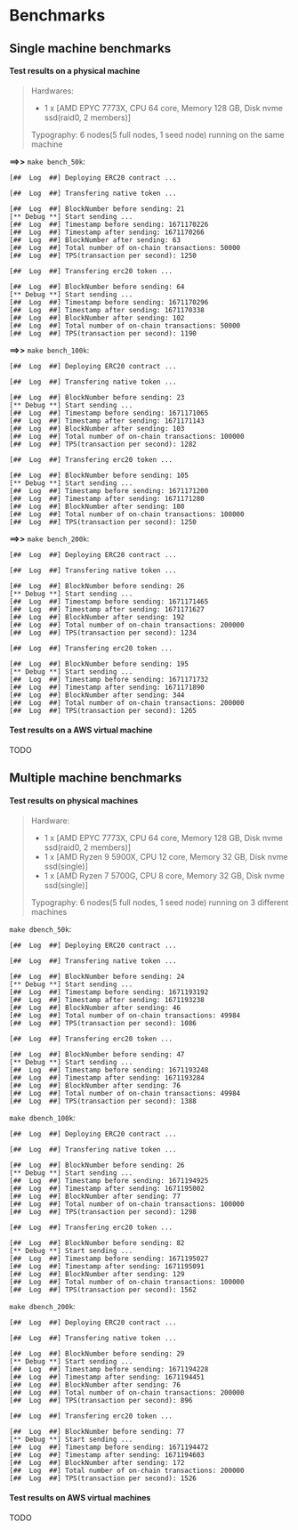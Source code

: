 # Benchmarks

## Single machine benchmarks

#### Test results on a physical machine

> Hardwares:
> - 1 x [AMD EPYC 7773X, CPU 64 core, Memory 128 GB, Disk nvme ssd(raid0, 2 members)]
>
> Typography: 6 nodes(5 full nodes, 1 seed node) running on the same machine

**==>>** `make bench_50k`:

```
[##  Log  ##] Deploying ERC20 contract ...

[##  Log  ##] Transfering native token ...

[##  Log  ##] BlockNumber before sending: 21
[** Debug **] Start sending ...
[##  Log  ##] Timestamp before sending: 1671170226
[##  Log  ##] Timestamp after sending: 1671170266
[##  Log  ##] BlockNumber after sending: 63
[##  Log  ##] Total number of on-chain transactions: 50000
[##  Log  ##] TPS(transaction per second): 1250

[##  Log  ##] Transfering erc20 token ...

[##  Log  ##] BlockNumber before sending: 64
[** Debug **] Start sending ...
[##  Log  ##] Timestamp before sending: 1671170296
[##  Log  ##] Timestamp after sending: 1671170338
[##  Log  ##] BlockNumber after sending: 102
[##  Log  ##] Total number of on-chain transactions: 50000
[##  Log  ##] TPS(transaction per second): 1190
```

**==>>** `make bench_100k`:

```
[##  Log  ##] Deploying ERC20 contract ...

[##  Log  ##] Transfering native token ...

[##  Log  ##] BlockNumber before sending: 23
[** Debug **] Start sending ...
[##  Log  ##] Timestamp before sending: 1671171065
[##  Log  ##] Timestamp after sending: 1671171143
[##  Log  ##] BlockNumber after sending: 103
[##  Log  ##] Total number of on-chain transactions: 100000
[##  Log  ##] TPS(transaction per second): 1282

[##  Log  ##] Transfering erc20 token ...

[##  Log  ##] BlockNumber before sending: 105
[** Debug **] Start sending ...
[##  Log  ##] Timestamp before sending: 1671171200
[##  Log  ##] Timestamp after sending: 1671171280
[##  Log  ##] BlockNumber after sending: 180
[##  Log  ##] Total number of on-chain transactions: 100000
[##  Log  ##] TPS(transaction per second): 1250
```

**==>>** `make bench_200k`:

```
[##  Log  ##] Deploying ERC20 contract ...

[##  Log  ##] Transfering native token ...

[##  Log  ##] BlockNumber before sending: 26
[** Debug **] Start sending ...
[##  Log  ##] Timestamp before sending: 1671171465
[##  Log  ##] Timestamp after sending: 1671171627
[##  Log  ##] BlockNumber after sending: 192
[##  Log  ##] Total number of on-chain transactions: 200000
[##  Log  ##] TPS(transaction per second): 1234

[##  Log  ##] Transfering erc20 token ...

[##  Log  ##] BlockNumber before sending: 195
[** Debug **] Start sending ...
[##  Log  ##] Timestamp before sending: 1671171732
[##  Log  ##] Timestamp after sending: 1671171890
[##  Log  ##] BlockNumber after sending: 344
[##  Log  ##] Total number of on-chain transactions: 200000
[##  Log  ##] TPS(transaction per second): 1265
```

#### Test results on a AWS virtual machine

TODO

## Multiple machine benchmarks

#### Test results on physical machines

> Hardware:
> - 1 x [AMD EPYC 7773X, CPU 64 core, Memory 128 GB, Disk nvme ssd(raid0, 2 members)]
> - 1 x [AMD Ryzen 9 5900X, CPU 12 core, Memory 32 GB, Disk nvme ssd(single)]
> - 1 x [AMD Ryzen 7 5700G, CPU 8 core, Memory 32 GB, Disk nvme ssd(single)]
>
> Typography: 6 nodes(5 full nodes, 1 seed node) running on 3 different machines

`make dbench_50k`:

```
[##  Log  ##] Deploying ERC20 contract ...

[##  Log  ##] Transfering native token ...

[##  Log  ##] BlockNumber before sending: 24
[** Debug **] Start sending ...
[##  Log  ##] Timestamp before sending: 1671193192
[##  Log  ##] Timestamp after sending: 1671193238
[##  Log  ##] BlockNumber after sending: 46
[##  Log  ##] Total number of on-chain transactions: 49984
[##  Log  ##] TPS(transaction per second): 1086

[##  Log  ##] Transfering erc20 token ...

[##  Log  ##] BlockNumber before sending: 47
[** Debug **] Start sending ...
[##  Log  ##] Timestamp before sending: 1671193248
[##  Log  ##] Timestamp after sending: 1671193284
[##  Log  ##] BlockNumber after sending: 76
[##  Log  ##] Total number of on-chain transactions: 49984
[##  Log  ##] TPS(transaction per second): 1388
```

`make dbench_100k`:

```
[##  Log  ##] Deploying ERC20 contract ...

[##  Log  ##] Transfering native token ...

[##  Log  ##] BlockNumber before sending: 26
[** Debug **] Start sending ...
[##  Log  ##] Timestamp before sending: 1671194925
[##  Log  ##] Timestamp after sending: 1671195002
[##  Log  ##] BlockNumber after sending: 77
[##  Log  ##] Total number of on-chain transactions: 100000
[##  Log  ##] TPS(transaction per second): 1298

[##  Log  ##] Transfering erc20 token ...

[##  Log  ##] BlockNumber before sending: 82
[** Debug **] Start sending ...
[##  Log  ##] Timestamp before sending: 1671195027
[##  Log  ##] Timestamp after sending: 1671195091
[##  Log  ##] BlockNumber after sending: 129
[##  Log  ##] Total number of on-chain transactions: 100000
[##  Log  ##] TPS(transaction per second): 1562
```

`make dbench_200k`:

```
[##  Log  ##] Deploying ERC20 contract ...

[##  Log  ##] Transfering native token ...

[##  Log  ##] BlockNumber before sending: 29
[** Debug **] Start sending ...
[##  Log  ##] Timestamp before sending: 1671194228
[##  Log  ##] Timestamp after sending: 1671194451
[##  Log  ##] BlockNumber after sending: 76
[##  Log  ##] Total number of on-chain transactions: 200000
[##  Log  ##] TPS(transaction per second): 896

[##  Log  ##] Transfering erc20 token ...

[##  Log  ##] BlockNumber before sending: 77
[** Debug **] Start sending ...
[##  Log  ##] Timestamp before sending: 1671194472
[##  Log  ##] Timestamp after sending: 1671194603
[##  Log  ##] BlockNumber after sending: 172
[##  Log  ##] Total number of on-chain transactions: 200000
[##  Log  ##] TPS(transaction per second): 1526
```

#### Test results on AWS virtual machines

TODO
